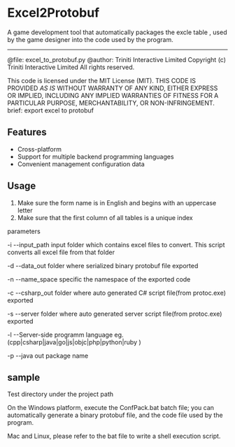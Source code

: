 Excel2Protobuf
====
A game development tool that automatically packages the excle table , used by the game designer into the code used by the program.

---------

@file:   excel_to_protobuf.py
@author:  Triniti Interactive Limited
Copyright (c) Triniti Interactive Limited All rights reserved.

This code is licensed under the MIT License (MIT).
THIS CODE IS PROVIDED *AS IS* WITHOUT WARRANTY OF
ANY KIND, EITHER EXPRESS OR IMPLIED, INCLUDING ANY
IMPLIED WARRANTIES OF FITNESS FOR A PARTICULAR
PURPOSE, MERCHANTABILITY, OR NON-INFRINGEMENT.
brief:  export excel to protobuf

Features
---------
* Cross-platform
* Support for multiple backend programming languages
* Convenient management configuration data


Usage
---------
1. Make sure the form name is in English and begins with an uppercase letter
2. Make sure that the first column of all tables is a unique index

parameters

-i --input_path input folder which contains excel files to convert.
      This script converts all excel file from that folder
	  
-d --data_out folder where serialized binary protobuf file exported

-n --name_space specific the namespace of the exported code

-c --csharp_out folder where auto generated C# script file(from protoc.exe) exported

-s --server folder where auto generated server script file(from protoc.exe) exported

-l --Server-side programm language eg.(cpp|csharp|java|go|js|objc|php|python|ruby )

-p --java out package name 



sample
---------
Test directory under the project path

On the Windows platform, execute the ConfPack.bat batch file; you can automatically generate a binary protobuf file, and the code file used by the program.

Mac and Linux, please refer to the bat file to write a shell execution script.
